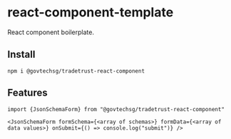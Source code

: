 # react-component-template

React component boilerplate.

## Install

```
npm i @govtechsg/tradetrust-react-component
```

## Features

```
import {JsonSchemaForm} from "@govtechsg/tradetrust-react-component"

<JsonSchemaForm formSchema={<array of schemas>} formData={<array of data values>} onSubmit={() => console.log("submit")} />

```
